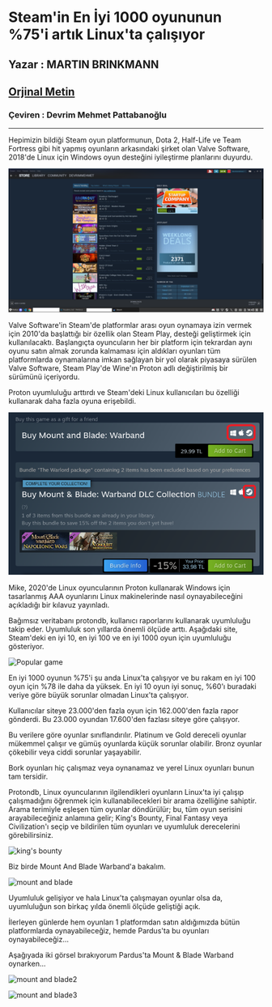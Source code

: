 # Steam'in En İyi 1000 oyununun %75'i artık Linux'ta çalışıyor

## Yazar : MARTIN BRINKMANN

## [Orjinal Metin](https://www.ghacks.net/2021/12/21/75-of-steams-top-1000-games-work-on-linux-now/)

### Çeviren : Devrim Mehmet Pattabanoğlu

---

Hepimizin bildiği Steam oyun platformunun, Dota 2, Half-Life ve Team Fortress gibi hit yapmış oyunların arkasındaki şirket olan Valve Software, 2018'de Linux için Windows oyun desteğini iyileştirme planlarını duyurdu.

![Steam on Linux](https://raw.githubusercontent.com/devrimmehmet/Pardus-Gonullusu-Katki-Arsivim/master/G%C3%B6rseller/Ekran%20g%C3%B6r%C3%BCnt%C3%BCs%C3%BC_2022-02-10_14-43-50.png)


Valve Software'in Steam'de platformlar arası oyun oynamaya izin vermek için 2010'da başlattığı bir özellik olan Steam Play, desteği geliştirmek için kullanılacaktı. Başlangıçta oyuncuların her bir platform için tekrardan aynı oyunu satın almak zorunda kalmaması için aldıkları oyunları tüm platformlarda oynamalarına  imkan sağlayan bir yol olarak piyasaya sürülen Valve Software, Steam Play'de Wine'ın Proton adlı değiştirilmiş bir sürümünü içeriyordu.

Proton uyumluluğu arttırdı ve Steam'deki Linux kullanıcıları bu özelliği kullanarak daha fazla oyuna erişebildi. 

![mount and blade1](https://raw.githubusercontent.com/devrimmehmet/Pardus-Gonullusu-Katki-Arsivim/master/G%C3%B6rseller/Ekran%20g%C3%B6r%C3%BCnt%C3%BCs%C3%BC_2022-02-12_08-43-48.png)

Mike, 2020'de Linux oyuncularının Proton kullanarak Windows için tasarlanmış AAA oyunlarını Linux makinelerinde nasıl oynayabileceğini açıkladığı bir kılavuz yayınladı.

Bağımsız veritabanı protondb, kullanıcı raporlarını kullanarak uyumluluğu takip eder. Uyumluluk son yıllarda önemli ölçüde arttı. Aşağıdaki site, Steam'deki en iyi 10, en iyi 100 ve en iyi 1000 oyun için uyumluluğu gösteriyor.

![Popular game](https://raw.githubusercontent.com/devrimmehmet/Pardus-Gonullusu-Katki-Arsivim/master/G%C3%B6rseller/uyumluluk.png)

En iyi 1000 oyunun %75'i şu anda Linux'ta çalışıyor ve bu rakam en iyi 100 oyun için %78 ile daha da yüksek. En iyi 10 oyun iyi sonuç, %60'ı buradaki veriye göre büyük sorunlar olmadan Linux'ta çalışıyor.

Kullanıcılar siteye 23.000'den fazla oyun için 162.000'den fazla rapor gönderdi. Bu 23.000 oyundan 17.600'den fazlası siteye göre çalışıyor.

Bu verilere göre oyunlar sınıflandırılır. Platinum ve Gold dereceli oyunlar mükemmel çalışır ve gümüş oyunlarda küçük sorunlar olabilir. Bronz oyunlar çökebilir veya ciddi sorunlar yaşayabilir.

Bork oyunları hiç çalışmaz veya oynanamaz ve yerel Linux oyunları bunun tam tersidir.

Protondb, Linux oyuncularının ilgilendikleri oyunların Linux'ta iyi çalışıp çalışmadığını öğrenmek için kullanabilecekleri bir arama özelliğine sahiptir. Arama terimiyle eşleşen tüm oyunlar döndürülür; bu, tüm oyun serisini arayabileceğiniz anlamına gelir; King's Bounty, Final Fantasy veya Civilization'ı seçip ve bildirilen tüm oyunları ve uyumluluk derecelerini görebilirsiniz. 

![king's bounty](https://raw.githubusercontent.com/devrimmehmet/Pardus-Gonullusu-Katki-Arsivim/master/G%C3%B6rseller/kings%20bounty.png)

Biz birde Mount And Blade Warband'a bakalım.

![mount and blade](https://raw.githubusercontent.com/devrimmehmet/Pardus-Gonullusu-Katki-Arsivim/master/G%C3%B6rseller/mount%20and%20blade.png)

Uyumluluk gelişiyor ve hala Linux'ta çalışmayan oyunlar olsa da, uyumluluğun son birkaç yılda önemli ölçüde geliştiği açık.

İlerleyen günlerde hem oyunları 1 platformdan satın aldığımızda bütün platformlarda oynayabileceğiz, hemde Pardus'ta bu oyunları oynayabileceğiz...

Aşağıyada iki görsel bırakıyorum Pardus'ta Mount & Blade Warband oynarken...

![mount and blade2]()

![mount and blade3]()